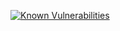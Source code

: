 [![Known Vulnerabilities](https://snyk.io/test/github/Sparticuz/dazser-mandrill-runner/badge.svg?targetFile=package.json)](https://snyk.io/test/github/Sparticuz/dazser-mandrill-runner?targetFile=package.json)
